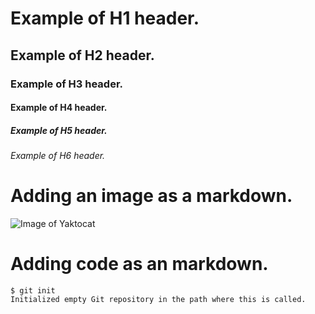 # Example of H1 header.
## Example of H2 header.
### Example of H3 header.
#### Example of H4 header.
##### Example of H5 header.
###### Example of H6 header.


# Adding an image as a markdown.

![Image of Yaktocat](https://octodex.github.com/images/yaktocat.png)


# Adding code as an markdown.

```
$ git init
Initialized empty Git repository in the path where this is called.
```
